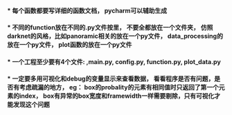 #### * 每个函数都要写详细的函数文档， pycharm可以辅助生成

#### * 不同的function放在不同的.py文件按里， 不要全都放在一个文件夹， 仿照darknet的风格，比如panoramic相关的放在一个py文件， data_processing的放在一个py文件， plot函数的放在一个py文件

#### * 一个工程至少要有4个文件: ,main.py, config.py, function.py, plot_data.py

#### * 一定要多用可视化和debug的变量显示来查看数据， 看看程序是否有问题，是否有考虑疏漏的地方， eg： box的probality的元素有相同值时只返回了第一个元素的index， box有异常的box宽度和framewidth一样需要剔除，只有可视化才能发现这个问题
